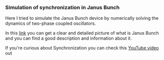 ### Simulation of synchronization in Janus Bunch
Here I tried to simulate the Janus Bunch device by numerically solving the dynamics of two-phase coupled oscillators.

In this [link](https://www.complexity-explorables.org/explorables/janus-bunch/) you can get a clear and detailed picture of what is Janus Bunch and you can find a good description and information about it.

If you're curious about Synchronization you can check this [YouTube video](https://www.youtube.com/watch?v=t-_VPRCtiUg) out
